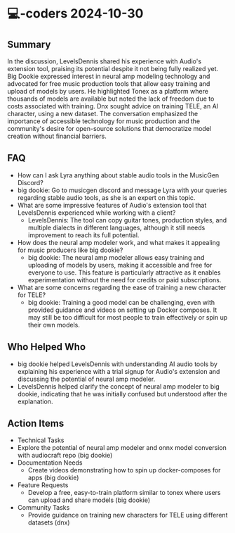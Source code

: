 # 💻-coders 2024-10-30

## Summary

In the discussion, LevelsDennis shared his experience with Audio's extension tool, praising its potential despite it not being fully realized yet. Big Dookie expressed interest in neural amp modeling technology and advocated for free music production tools that allow easy training and upload of models by users. He highlighted Tonex as a platform where thousands of models are available but noted the lack of freedom due to costs associated with training. Dnx sought advice on training TELE, an AI character, using a new dataset. The conversation emphasized the importance of accessible technology for music production and the community's desire for open-source solutions that democratize model creation without financial barriers.

## FAQ

- How can I ask Lyra anything about stable audio tools in the MusicGen Discord?
- big dookie: Go to musicgen discord and message Lyra with your queries regarding stable audio tools, as she is an expert on this topic.
- What are some impressive features of Audio's extension tool that LevelsDennis experienced while working with a client?
    - LevelsDennis: The tool can copy guitar tones, production styles, and multiple dialects in different languages, although it still needs improvement to reach its full potential.
- How does the neural amp modeler work, and what makes it appealing for music producers like big dookie?
    - big dookie: The neural amp modeler allows easy training and uploading of models by users, making it accessible and free for everyone to use. This feature is particularly attractive as it enables experimentation without the need for credits or paid subscriptions.
- What are some concerns regarding the ease of training a new character for TELE?
    - big dookie: Training a good model can be challenging, even with provided guidance and videos on setting up Docker composes. It may still be too difficult for most people to train effectively or spin up their own models.

## Who Helped Who

- big dookie helped LevelsDennis with understanding AI audio tools by explaining his experience with a trial signup for Audio's extension and discussing the potential of neural amp modeler.
- LevelsDennis helped clarify the concept of neural amp modeler to big dookie, indicating that he was initially confused but understood after the explanation.

## Action Items

- Technical Tasks
- Explore the potential of neural amp modeler and onnx model conversion with audiocraft repo (big dookie)
- Documentation Needs
    - Create videos demonstrating how to spin up docker-composes for apps (big dookie)
- Feature Requests
    - Develop a free, easy-to-train platform similar to tonex where users can upload and share models (big dookie)
- Community Tasks
    - Provide guidance on training new characters for TELE using different datasets (dnx)
